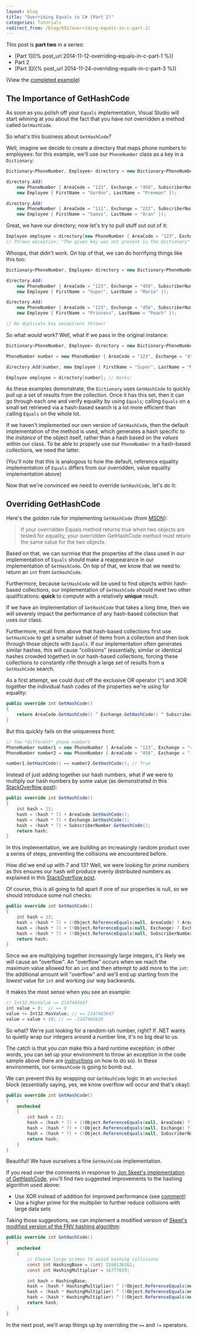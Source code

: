 ```yaml
---
layout: blog
title: "Overriding Equals in C# (Part 2)"
categories: Tutorials
redirect_from: /blog/692/overriding-equals-in-c-part-2/
---
```


This post is **part two** in a series:

- [Part 1]({% post_url 2014-11-12-overriding-equals-in-c-part-1 %})
- Part 2
- [Part 3]({% post_url 2014-11-24-overriding-equals-in-c-part-3 %})

(View the [completed example](https://github.com/loganfranken/overriding-equals-in-c-sharp/blob/master/OverridingEquals/PhoneNumber.cs))

## The Importance of GetHashCode

As soon as you polish off your `Equals` implementation, Visual Studio will start whining at you about the fact that you have _not_ overridden a method called `GetHashCode`.

So what's this business about `GetHashCode`?

Well, imagine we decide to create a directory that maps phone numbers to employees: for this example, we'll use our `PhoneNumber` class as a key in a `Dictionary`:

```csharp
Dictionary<PhoneNumber, Employee> directory = new Dictionary<PhoneNumber, Employee>();

directory.Add(
    new PhoneNumber { AreaCode = "123", Exchange = "456", SubscriberNumber = "7890" },
    new Employee { FirstName = "Gordon", LastName = "Freeman" });

directory.Add(
    new PhoneNumber { AreaCode = "111", Exchange = "222", SubscriberNumber = "3333" },
    new Employee { FirstName = "Samus", LastName = "Aran" });
```

Great, we have our directory; now let's try to pull stuff out out of it:

```csharp
Employee employee = directory[new PhoneNumber { AreaCode = "123", Exchange = "456", SubscriberNumber = "7890" }];
// Throws exception: "The given key was not present in the dictionary"
```

Whoops, that didn't work. On top of that, we can do horrifying things like this too:

```csharp
Dictionary<PhoneNumber, Employee> directory = new Dictionary<PhoneNumber, Employee>();

directory.Add(
    new PhoneNumber { AreaCode = "123", Exchange = "456", SubscriberNumber = "7890" },
    new Employee { FirstName = "Super", LastName = "Mario" });

directory.Add(
    new PhoneNumber { AreaCode = "123", Exchange = "456", SubscriberNumber = "7890" },
    new Employee { FirstName = "Princess", LastName = "Peach" });

// No duplicate key exceptions thrown!
```

So what _would_ work? Well, what if we pass in the original instance:

```csharp
Dictionary<PhoneNumber, Employee> directory = new Dictionary<PhoneNumber, Employee>();

PhoneNumber number = new PhoneNumber { AreaCode = "123", Exchange = "456", SubscriberNumber = "7890" };

directory.Add(number, new Employee { FirstName = "Super", LastName = "Mario" });

Employee employee = directory[number]; // Works!
```

As these examples demonstrate, the `Dictionary` uses `GetHashCode` to quickly pull up a set of results from the collection. Once it has this set, then it can go through each one and verify equality by using `Equals`; calling `Equals` on a small set retrieved via a hash-based search is a lot more efficient than calling `Equals` on the whole lot.

If we haven't implemented our own version of `GetHashCode`, then the default implementation of the method is used, which generates a hash specific to the _instance_ of the object itself, rather than a hash based on the _values_ within our class. To be able to properly use our `PhoneNumber` in a hash-based collections, we need the latter.

(You'll note that this is analogous to how the default, reference equality implementation of `Equals` differs from our overridden, value equality implementation above)

Now that we're convinced we need to override `GetHashCode`, let's do it:

## Overriding GetHashCode

Here's the golden rule for implementing `GetHashCode` (from [MSDN](http://msdn.microsoft.com/en-us/library/system.object.gethashcode(v=vs.110).aspx)):

> If your overridden Equals method returns true when two objects are tested for equality, your overridden GetHashCode method must return the same value for the two objects.

Based on that, we can surmise that the properties of the class used in our implementation of `Equals` should make a reappearance in our implementation of `GetHashCode`. On top of that, we know that we need to return an `int` from `GetHashCode`.

Furthermore, because `GetHashCode` will be used to find objects within hash-based collections, our implementation of `GetHashCode` should meet two other qualifications: **quick** to compute with a relatively **unique** result.

If we have an implementation of `GetHashCode` that takes a long time, then we will severely impact the performance of any hash-based collection that uses our class.

Furthermore, recall from above that hash-based collections first use `GetHashCode` to get a smaller subset of items from a collection and then look through those objects with `Equals`. If our implementation often generates similar hashes, this will cause "collisions" (essentially, similar or identical hashes crowded together) in our hash-based collections, forcing these collections to constantly rifle through a large set of results from a `GetHashCode` search.

As a first attempt, we could dust off the exclusive OR operator (`^`) and XOR together the individual hash codes of the properties we're using for equality:

```csharp
public override int GetHashCode()
{
    return AreaCode.GetHashCode() ^ Exchange.GetHashCode() ^ SubscriberNumber.GetHashCode();
}
```

But this quickly fails on the uniqueness front:

```csharp
// Two *different* phone numbers
PhoneNumber number1 = new PhoneNumber { AreaCode = "123", Exchange = "456", SubscriberNumber = "7890" };
PhoneNumber number2 = new PhoneNumber { AreaCode = "456", Exchange = "123", SubscriberNumber = "7890" };

number1.GetHashCode() == number2.GetHashCode(); // True
```

Instead of just adding together our hash numbers, what if we were to multiply our hash numbers by some value (as demonstrated in this [StackOverflow post](http://stackoverflow.com/questions/371328/why-is-it-important-to-override-gethashcode-when-equals-method-is-overridden)):

```csharp
public override int GetHashCode()
{
    int hash = 13;
    hash = (hash * 7) + AreaCode.GetHashCode();
    hash = (hash * 7) + Exchange.GetHashCode();
    hash = (hash * 7) + SubscriberNumber.GetHashCode();
    return hash;
}
```

In this implementation, we are building an increasingly random product over a series of steps, preventing the collisions we encountered before.

How did we end up with 7 and 13? Well, we were looking for _prime numbers_ as this ensures our hash will produce evenly distributed numbers as explained in this [StackOverflow post](http://stackoverflow.com/questions/1145217/why-should-hash-functions-use-a-prime-number-modulus).

Of course, this is all going to fall apart if one of our properties is null, so we should introduce some null checks:

```csharp
public override int GetHashCode()
{
    int hash = 13;
    hash = (hash * 7) + (!Object.ReferenceEquals(null, AreaCode) ? AreaCode.GetHashCode() : 0);
    hash = (hash * 7) + (!Object.ReferenceEquals(null, Exchange) ? Exchange.GetHashCode() : 0);
    hash = (hash * 7) + (!Object.ReferenceEquals(null, SubscriberNumber) ? SubscriberNumber.GetHashCode() : 0);
    return hash;
}
```

Since we are multiplying together increasingly large integers, it's likely we will cause an "overflow". An "overflow" occurs when we reach the maximum value allowed for an `int` and then attempt to add more to the `int`: the additional amount will "overflow" and we'll end up starting from the _lowest_ value for `int` and working our way backwards.

It makes the most sense when you see an example:

```csharp
// Int32.MaxValue == 2147483647
int value = 0;  // == 0
value += Int32.MaxValue; // == 2147483647
value = value + 10; // == -2147483639
```

So what? We're just looking for a random-ish number, right? If .NET wants to quietly wrap our integers around a number line, it's no big deal to us.

The catch is that you _can_ make this a hard runtime exception: in other words, you can set up your environment to throw an exception in the code sample above (here are [instructions](http://stackoverflow.com/questions/4878548/c-sharp-overflow-not-working-how-to-enable-overflow-checking) on how to do so). In these environments, our `GetHashCode` is going to bomb out.

We can prevent this by wrapping our `GetHashCode` logic in an `unchecked` block (essentially saying, yes, we know overflow will occur and that's okay):

```csharp
public override int GetHashCode()
{
    unchecked
    {
        int hash = 13;
        hash = (hash * 7) + (!Object.ReferenceEquals(null, AreaCode) ? AreaCode.GetHashCode() : 0);
        hash = (hash * 7) + (!Object.ReferenceEquals(null, Exchange) ? Exchange.GetHashCode() : 0);
        hash = (hash * 7) + (!Object.ReferenceEquals(null, SubscriberNumber) ? SubscriberNumber.GetHashCode() : 0);
        return hash;
    }
}
```

Beautiful! We have ourselves a fine `GetHashCode` implementation.

If you read over the comments in response to [Jon Skeet's implementation of GetHashCode](http://stackoverflow.com/questions/263400/what-is-the-best-algorithm-for-an-overridden-system-object-gethashcode), you'll find two suggested improvements to the hashing algorithm used above:

- Use XOR instead of addition for improved performance (see [comment](http://stackoverflow.com/questions/263400/what-is-the-best-algorithm-for-an-overridden-system-object-gethashcode#comment35577850_263416))
- Use a higher prime for the multiplier to further reduce collisions with large data sets

Taking those suggestions, we can implement a modified version of [Skeet's modified version of the FNV hashing algorithm](http://stackoverflow.com/questions/263400/what-is-the-best-algorithm-for-an-overridden-system-object-gethashcode):

```csharp
public override int GetHashCode()
{
    unchecked
    {
        // Choose large primes to avoid hashing collisions
        const int HashingBase = (int) 2166136261;
        const int HashingMultiplier = 16777619;

        int hash = HashingBase;
        hash = (hash * HashingMultiplier) ^ (!Object.ReferenceEquals(null, AreaCode) ? AreaCode.GetHashCode() : 0);
        hash = (hash * HashingMultiplier) ^ (!Object.ReferenceEquals(null, Exchange) ? Exchange.GetHashCode() : 0);
        hash = (hash * HashingMultiplier) ^ (!Object.ReferenceEquals(null, SubscriberNumber) ? SubscriberNumber.GetHashCode() : 0);
        return hash;
    }
}
```

In the next post, we'll wrap things up by overriding the `==` and `!=` operators.
